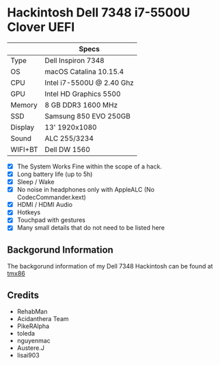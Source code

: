# Hackintosh Dell 7348 i7-5500U Clover UEFI

|         | Specs                                            |
|---------|--------------------------------------------------|
| Type    | Dell Inspiron 7348                               |
| OS      | macOS Catalina 10.15.4                           |
| CPU     | Intel i7-5500U @ 2.40 Ghz                        |
| GPU     | Intel HD Graphics 5500                           |
| Memory  | 8 GB DDR3 1600 MHz                               |
| SSD     | Samsung 850 EVO 250GB                            |
| Display | 13' 1920x1080                                    |
| Sound   | ALC 255/3234                                     |
| WIFI+BT | Dell DW 1560                                     |

- [x] The System Works Fine within the scope of a hack.
- [x] Long battery life (up to 5h)
- [x] Sleep / Wake
- [x] No noise in headphones only with AppleALC (No CodecCommander.kext)
- [x] HDMI / HDMI Audio
- [x] Hotkeys
- [x] Touchpad with gestures
- [x] Many small details that do not need to be listed here

## Backgorund Information
The backgorund information of my Dell 7348 Hackintosh can be found at [tmx86](https://www.tonymacx86.com/threads/guide-dell-7348-i7-using-clover-uefi-10-11.178992/) 

## Credits
- RehabMan
- Acidanthera Team
- PikeRAlpha
- toleda
- nguyenmac
- Austere.J
- lisai903
